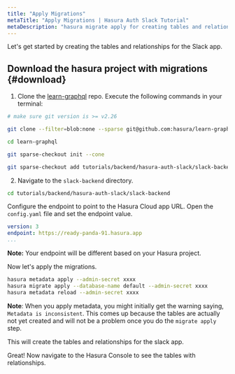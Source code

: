 ```yaml
---
title: "Apply Migrations"
metaTitle: "Apply Migrations | Hasura Auth Slack Tutorial"
metaDescription: "hasura migrate apply for creating tables and relationships"
---
```


Let's get started by creating the tables and relationships for the Slack app.

## Download the hasura project with migrations {#download}

1. Clone the [learn-graphql](https://github.com/hasura/learn-graphql) repo. Execute the following commands in your terminal:

```bash
# make sure git version is >= v2.26

git clone --filter=blob:none --sparse git@github.com:hasura/learn-graphql.git

cd learn-graphql

git sparse-checkout init --cone

git sparse-checkout add tutorials/backend/hasura-auth-slack/slack-backend
```

2. Navigate to the `slack-backend` directory.

```bash
cd tutorials/backend/hasura-auth-slack/slack-backend
```

Configure the endpoint to point to the Hasura Cloud app URL. Open the `config.yaml` file and set the endpoint value.

```yaml
version: 3
endpoint: https://ready-panda-91.hasura.app
...
```

**Note:** Your endpoint will be different based on your Hasura project.

Now let's apply the migrations.

```bash
hasura metadata apply --admin-secret xxxx
hasura migrate apply --database-name default --admin-secret xxxx
hasura metadata reload --admin-secret xxxx
```

**Note**: When you apply metadata, you might initially get the warning saying, `Metadata is inconsistent`. This comes up because the tables are actually not yet created and will not be a problem once you do the `migrate apply` step.

This will create the tables and relationships for the slack app.

Great! Now navigate to the Hasura Console to see the tables with relationships.
